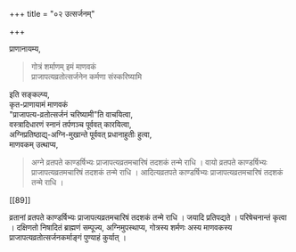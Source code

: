 +++
title = "०२ उत्सर्जनम्"

+++

प्राणानायम्य, 

> गोत्रं शर्माणम् इमं माणवकं  
> प्राजापत्यव्रतोत्सर्जनेन कर्मणा संस्करिष्यामि

इति सङ्कल्प्य,  
कृत-प्राणायामं माणवकं  
"प्राजापत्य-व्रतोत्सर्जनं चरिष्यामी"ति वाचयित्वा,  
वस्त्रादिधारणं स्नानं तर्पणञ्च पूर्ववत् कारयित्वा,  
अग्निप्रतिष्ठाद्य्-अग्नि-मुखान्ते पूर्ववत् प्रधानाहुतीः हुत्वा,  
माणवकम् उत्थाप्य,  

> अग्ने व्रतपते काण्डर्षिभ्यः प्राजापत्यव्रतमचारिषं तदशकं तन्मे राधि । वायो व्रतपते काण्डर्षिभ्यः प्राजापत्यव्रतमचारिषं तदशकं तन्मे राधि । आदित्यव्रतपते काण्डर्षिभ्यः प्राजापत्यव्रतमचारिषं तदशकं तन्मे राधि ।

[[89]]

व्रतानां व्रतपते काण्डर्षिभ्यः प्राजापत्यव्रतमचारिषं तदशकं तन्मे राधि । जयादि प्रतिपद्यते । परिषेचनान्तं कृत्वा । दक्षिणतो निषादितं ब्राह्मणं सम्पूज्य, अग्निमुपस्थाप्य, गोत्रस्य शर्मणः अस्य माणवकस्य प्राजापत्यव्रतोत्सर्जनकर्माङ्गं पुण्याहं कुर्यात् ।